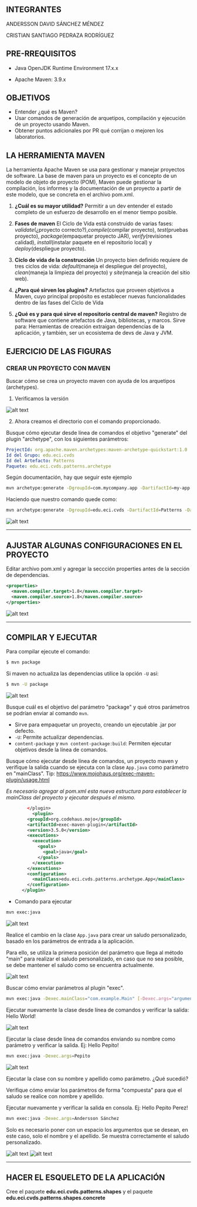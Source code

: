 ## INTEGRANTES
ANDERSSON DAVID SÁNCHEZ MÉNDEZ

CRISTIAN SANTIAGO PEDRAZA RODRÍGUEZ

## PRE-RREQUISITOS
* Java OpenJDK Runtime Environment 17.x.x

* Apache Maven: 3.9.x 

## OBJETIVOS
* Entender ¿qué es Maven?
* Usar comandos de generación de arquetipos, compilación y ejecución de un proyecto usando Maven.
* Obtener puntos adicionales por PR qué corrijan o mejoren los laboratorios.

## LA HERRAMIENTA MAVEN

La herramienta Apache Maven se usa para gestionar y manejar proyectos de software. La base de maven para un proyecto es el concepto de un modelo de objeto de proyecto (POM), Maven puede gestionar la compilación, los informes y la documentación de un proyecto a partir de este modelo, que se concreta en el archivo pom.xml.


1. **¿Cuál es su mayor utilidad?** Permitir a un dev entender el estado completo de un esfuerzo de desarrollo en el menor tiempo posible.

2. **Fases de maven** El Ciclo de Vida está construido de varias fases: *validate*(¿proyecto correcto?),*compile*(compilar proyecto), *test*(pruebas proyecto), *package*(empaquetar proyecto JAR), *verify*(revisiones calidad), *install*(instalar paquete en el repositorio local) y *deploy*(despliegue proyecto).

3.  **Ciclo de vida de la construcción** Un proyecto bien definido requiere de tres ciclos de vida: *default*(maneja el despliegue del proyecto), *clean*(maneja la limpieza del proyecto) y *site*(maneja la creación del sitio web).

4. **¿Para qué sirven los plugins?** Artefactos que proveen objetivos a Maven, cuyo principal propósito es establecer nuevas funcionalidades dentro de las fases del Ciclo de Vida

5. **¿Qué es y para qué sirve el repositorio central de maven?** Registro de software que contiene artefactos de Java, bibliotecas, y marcos. Sirve para: Herramientas de creación extraigan dependencias de la aplicación, y también, ser un ecosistema de devs de Java y JVM.



## EJERCICIO DE LAS FIGURAS

### CREAR UN PROYECTO CON MAVEN

Buscar cómo se crea un proyecto maven con ayuda de los arquetipos (archetypes).

1. Verificamos la versión

![alt text](assets/image-0.png)

2. Ahora creamos el directorio con el comando proporcionado.

Busque cómo ejecutar desde línea de comandos el objetivo "generate" del plugin "archetype", con los siguientes parámetros:

```yml
ProjectId: org.apache.maven.archetypes:maven-archetype-quickstart:1.0
Id del Grupo: edu.eci.cvds
Id del Artefacto: Patterns
Paquete: edu.eci.cvds.patterns.archetype
```

Según documentación, hay que seguir este ejemplo
```sh
mvn archetype:generate -DgroupId=com.mycompany.app -DartifactId=my-app -DarchetypeArtifactId=maven-archetype-quickstart -DarchetypeVersion=1.5 -DinteractiveMode=false
```

Haciendo que nuestro comando quede como:
```sh
mvn archetype:generate -DgroupId=edu.eci.cvds -DartifactId=Patterns -DarchetypeArtifactId=maven-archetype-quickstart -DarchetypeVersion=1.5 -DinteractiveMode=false -Dpackage=edu.eci.cvds.patterns.archetype
```

![alt text](assets/image-1.png)

---
## AJUSTAR ALGUNAS CONFIGURACIONES EN EL PROYECTO

Editar archivo pom.xml y agregar la seccción properties antes de la sección de dependencias.

```xml
<properties>
  <maven.compiler.target>1.8</maven.compiler.target>
  <maven.compiler.source>1.8</maven.compiler.source>
</properties>
```

![alt text](assets/image-7.png)


---
## COMPILAR Y EJECUTAR
Para compilar ejecute el comando:
```sh
$ mvn package
```

Si maven no actualiza las dependencias utilice la opción `-U` así:
```sh
$ mvn -U package
```

![alt text](assets/image-2.png)


Busque cuál es el objetivo del parámetro "package" y qué otros parámetros se podrían enviar al comando `mvn`.
* Sirve para empaquetar un proyecto, creando un ejecutable .jar por defecto.
* `-U`: Permite actualizar dependencias.
* `content-package` y `mvn content-package:build`: Permiten ejecutar objetivos desde la línea de comandos.


Busque cómo ejecutar desde línea de comandos, un proyecto maven y verifique la salida cuando se ejecuta con la clase `App.java` como parámetro en "mainClass". Tip: https://www.mojohaus.org/exec-maven-plugin/usage.html

*Es necesario agregar al pom.xml esta nueva estructura para establecer la mainClass del proyecto y ejecutar después el mismo.*

```xml
        </plugin>
          <plugin>
        <groupId>org.codehaus.mojo</groupId>
        <artifactId>exec-maven-plugin</artifactId>
        <version>3.5.0</version>
        <executions>
          <execution>
            <goals>
              <goal>java</goal>
            </goals>
          </execution>
        </executions>
        <configuration>
          <mainClass>edu.eci.cvds.patterns.archetype.App</mainClass>
        </configuration>
      </plugin>

```


* Comando para ejecutar
```sh
mvn exec:java
```

![alt text](assets/image-3.png)

Realice el cambio en la clase `App.java` para crear un saludo personalizado, basado en los parámetros de entrada a la aplicación. 
 
Para ello, se utiliza la primera posición del parámetro que llega al método "main" para realizar el saludo personalizado, en caso que no sea posible, se debe mantener el saludo como se encuentra actualmente.

![alt text](assets/image-6.png)


Buscar cómo enviar parámetros al plugin "exec".

```sh
mvn exec:java -Dexec.mainClass="com.example.Main" [-Dexec.args="argument1"] ...
```

Ejecutar nuevamente la clase desde línea de comandos y verificar la salida: Hello World!

![alt text](assets/image-8.png)


Ejecutar la clase desde línea de comandos enviando su nombre como parámetro y verificar la salida. Ej: Hello Pepito!

```sh
mvn exec:java -Dexec.args=Pepito 
```

![alt text](assets/image-9.png)


Ejecutar la clase con su nombre y apellido como parámetro. ¿Qué sucedió?

Verifique cómo enviar los parámetros de forma "compuesta" para que el saludo se realice con nombre y apellido.

Ejecutar nuevamente y verificar la salida en consola. Ej: Hello Pepito Perez!

```sh
mvn exec:java -Dexec.args=Andersson Sánchez 
```

Solo es necesario poner con un espacio los argumentos que se desean, en este caso, solo el nombre y el apellido. Se muestra correctamente el saludo personalizado.

![alt text](assets/image-5.png)
![alt text](assets/image-10.png)

---
## HACER EL ESQUELETO DE LA APLICACIÓN

Cree el paquete **edu.eci.cvds.patterns.shapes** y el paquete **edu.eci.cvds.patterns.shapes.concrete**

